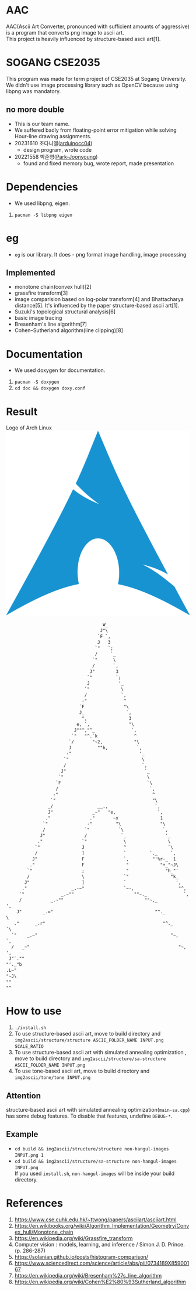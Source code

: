 # AAC
AAC(Ascii Art Converter, pronounced with sufficient amounts of aggressive) is a program that converts png image to ascii art.  
This project is heavily influenced by structure-based ascii art\[1\].

# SOGANG CSE2035
This program was made for term project of CSE2035 at Sogang University.   
We didn't use image processing library such as OpenCV because using libpng was mandatory.
## no more double
- This is our team name.
- We suffered badly from floating-point error mitigation while solving Hour-line drawing assignments.
- 20231610 조다니엘([arduinocc04](https://github.com/arduinocc04))
  - design program, wrote code
- 20221558 박준영([Park-Joonyoung](https://github.com/Park-Joonyoung))
  - found and fixed memory bug, wrote report, made presentation

# Dependencies
- We used libpng, eigen.  
1. `pacman -S libpng eigen`

# eg
- `eg` is our library. It does - png format image handling, image processing
## Implemented
- monotone chain(convex hull)\[2\]
- grassfire transform\[3\]
- image comparision based on log-polar transform\[4\] and Bhattacharya distance\[5\]. It's influenced by the paper structure-based ascii art\[1\].
- Suzuki's topological structural analysis\[6\]
- basic image tracing
- Bresenham's line algorithm\[7\]
- Cohen–Sutherland algorithm(line clipping)\[8\]

# Documentation
- We used doxygen for documentation.
1. `pacman -S doxygen`
2. `cd doc && doxygen doxy.conf`

# Result
Logo of Arch Linux
![Logo of Arch Linux](presentation/Input.png)
```
                                     W_                                    
                                    J"\                                    
                                   `F `,                                   
                                   J   3                                   
                                  `"   `;                                  
                                  /     `_                                 
                                 `"      \                                 
                                 /       `,                                
                                J"        3                                
                               `"         `;                               
                               J           '_                              
                              `"            \                              
                              /             `,                             
                             -"              ^                             
                            `F               "\                            
                            J_                `,                           
                             ^,                3                           
                           e, `,               "\                          
                          J""^,"^_              `,                         
                         `"   "^.`k              ^                         
                        `/       "~2,            "\                        
                        J          ""h,           `,                       
                       -"                          '_                      
                      `"                            \                      
                      /                             `,                     
                     J"                              `_                    
                    `"                                \                    
                   `F                                 `\                   
                   /                                   `,                  
                  -"                                    ^                  
                 `"                                     "\                 
                _/                 __.,                  `,                
                J"               _~"   "e,                `,               
               ."               ."       ~x                1               
              `"               -"         "\               "\              
              /               `"           `\               `,             
             J"               /             `_               '_            
            ."               `"              \                \            
           `"                J               ^                `\           
           /                 ]               `         `._     `,          
          J"                 F               `,         "'%r-_  1          
         ."                  F                "            "+_"~J\         
        `"                   ;                "              "h_"'         
        /                    \               `"                "k_         
       J"                    ]               `                   ',        
      ."                 _.-~"               `~-,                 "^,      
     `"              _.~""                       ""~._              `,     
     /           _.~""                               ""~,_           ',    
    J"        _.="                                       "^._         \    
   ."      _.r"                                             "^._      `\   
  `"    _.~"                                                   "~,     `,  
  /   _~"                                                         "~,   ', 
 J"`.""                                                             "'._"b 
.L~"                                                                   "~J\
""                                                                       "^
```

# How to use
1. `./install.sh`
2. To use structure-based ascii art, move to build directory and `img2ascii/structure/structure ASCII_FOLDER_NAME INPUT.png SCALE_RATIO`
3. To use structure-based ascii art with simulated annealing optimization , move to build directory and `img2ascii/structure/sa-structure ASCII_FOLDER_NAME INPUT.png`
4. To use tone-based ascii art, move to build directory and `img2ascii/tone/tone INPUT.png`
## Attention
structure-based ascii art with simulated annealing optimization(`main-sa.cpp`) has some debug features. To disable that features, undefine `DEBUG-*`.
## Example
- `cd build && img2ascii/structure/structure non-hangul-images INPUT.png 1`
- `cd build && img2ascii/structure/sa-structure non-hangul-images INPUT.png`  
If you used `install.sh`, `non-hangul-images` will be inside your build directory.

# References
1. https://www.cse.cuhk.edu.hk/~ttwong/papers/asciiart/asciiart.html
2. https://en.wikibooks.org/wiki/Algorithm_Implementation/Geometry/Convex_hull/Monotone_chain
3. https://en.wikipedia.org/wiki/Grassfire_transform
4. Computer vision : models, learning, and inference / Simon J. D. Prince.(p. 286-287)
5. https://solanian.github.io/posts/histogram-comparison/
6. https://www.sciencedirect.com/science/article/abs/pii/0734189X85900167
7. https://en.wikipedia.org/wiki/Bresenham%27s_line_algorithm
8. https://en.wikipedia.org/wiki/Cohen%E2%80%93Sutherland_algorithm

